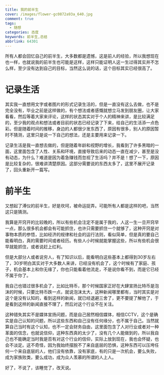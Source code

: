 ```yaml
---
title: 我的前半生
cover: /images/flower-gc0872a93a_640.jpg
comment: true
tags:
  - 随想
categories: 态度
keywords: 前半生,总结
abbrlink: 64301
---
```


所有人都会回忆自己的前半生，大多数都是遗憾，这是前人的经验，所以我想现在也一样，也就说我的前半生也可能是这样，这样只能证明人这一生过得其实并不怎么样，至少没有达到自己的目标，当然这么说的话，这个目标其实已经很高了。

<!--more-->

# 记录生活

其实我一直想用文字或者图片的形式记录生活的，但是一直没有这么去做，也不是完全没有，毕业之前是这样做的，有个想法或者感慨就想立马发到朋友圈，让大家看看，然后等着大家来评论，这样的状态其实对于个人的精神来讲，是比较满足的，至少我的观点和想法或者目前的状态已经记录了下来，给自己的生活添一点色彩。但是随着时间的推移，身边的人都很少发东西了，原因有很多，别人的原因暂时不猜测，这里只是说一下自己的想法，还是主要用来记录一下。

记录生活是我一直想去做的，但是随着年龄和视野的增长，我看到了许多黑暗的一面，这里面包含了人性、关系和环境，直接导致后来的动态一直在减少，甚至是没有动态，为什么？难道是因为着急赚钱而忽视了生活吗？并不是！想了一下，原因是比较复杂的，很难讲清楚原因。这部分需要说的东西太多了，这里不展开记录了，回头重新开一篇写。

# 前半生

又想起了溥仪的前半生，好是坎坷，被命运捉弄。可能所有人都是这样的吧，当然这只是猜测。

我算是开窍开的比较晚的，所以有些机会注定不是属于我的，人这一生一旦开窍早一点，那么很多机会都会有可能抓住，也许只需要抓住一个就够了，这种开窍是对事物本质的参悟，比如经济的规律和社会的运行法则，看似简单，但是真的要自己能看明白，真的需要时间或者经历。有些人小时候就能掌握这些，所以有些机会很早就能抓住，或者说赶上红利。

但是大部分人或者说穷人，有了知识以后，能看明白这些基本上都得到30岁左右了，30岁明白其实对于大多数人来讲，已经没有机会了，这个时候有了家庭、孩子，机会基本上和你无缘了，你也只能看着他流走，不是说你看不到，而是它已经不属于你了。

我自己也错过很多机会了，比如比特币，那个时候国家正好在大肆宣扬比特币是泡沫的时候，只要比特币跌一点，就说泡沫太大，这种新闻哪里都有，当时其实是对这个是没有认知的，看到这样的新闻，就已经退避三舍了，更不要提了解他了，于是看到这样的新闻直接不理了，然后对这个行业不在关注。

这种错失其实不是媒体宣扬问题，而是自己居然相信媒体，相信CCTV，这个是确实是自己认知的问题，所以这些东西和自己没有任何缘分，也不属于自己。当然就算自己当时有这个认知，也不一定会财务自由，这里面包含了人对行业或者对一种革面的信念，也就说信仰，这种东西真的太少了，没有几个人能做到的，所以我自己也不能确定当时我是否有对这个行业的信仰，实际上放到现在，我也会怀疑，也会不淡定。这不奇怪，因为我始终摆脱不了来自底层的恐惧，这种东西可以压垮任何一个来自底层的人，他们没有依靠，没有家底，有的只是一次机会，要么失败，成为家族败类，要么成功，成为众人羡慕的所谓的人上人。

好了，不说了，该睡觉了，改天说。


